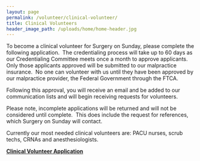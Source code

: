 ```yaml
---
layout: page
permalink: /volunteer/clinical-volunteer/
title: Clinical Volunteers
header_image_path: /uploads/home/home-header.jpg
---
```



To become a clinical volunteer for Surgery on Sunday, please complete the following application. &nbsp;The credentialing process will take up to 60 days as our Credentialing Committee meets once a month to approve applicants. Only those applicants approved will be submitted to our malpractice insurance. &nbsp;No one can volunteer with us until they have been approved by our malpractice provider, the Federal Government through the FTCA.

Following this approval, you will receive an email and be added to our communication lists and will begin receiving requests for volunteers.

Please note, incomplete applications will be returned and will not be considered until complete. &nbsp;This does include the request for references, which Surgery on Sunday will contact.

Currently our most needed clinical volunteers are: PACU nurses, scrub techs, CRNAs and anesthesiologists.

[**Clinical Volunteer Application**](/assets/docs/Clinical_Volunteer_Application_Packet.pdf)
